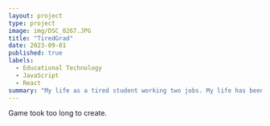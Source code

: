 ```yaml
---
layout: project
type: project
image: img/DSC_0267.JPG
title: "TiredGrad"
date: 2023-09-01
published: true
labels:
  - Educational Technology
  - JavaScript
  - React
summary: "My life as a tired student working two jobs. My life has been tranformed into a playable game!"
---
```

Game took too long to create. 
